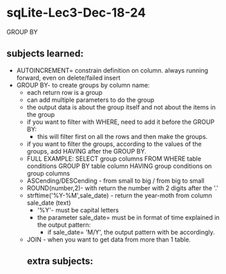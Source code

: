 # sqLite-Lec3-Dec-18-24
GROUP BY
## subjects learned:
* AUTOINCREMENT= constrain definition on column.
    always running forward, even on delete/failed insert 
* GROUP BY- to create groups by column name:
  * each return row is a group 
  * can add multiple parameters to do the group
  * the output data is about the group itself and not about the items in the group
  * if you want to filter with WHERE, need to add it before the GROUP BY:
    * this will filter first on all the rows and then make the groups.
  * if you want to filter the groups, according to the values of the groups, add HAVING after the GROUP BY.
  * FULL EXAMPLE:
    SELECT group columns
    FROM <table name>
    WHERE table conditions
    GROUP BY table column
    HAVING group conditions on group columns
* ASCending/DESCending - from small to big / from big to small 
* ROUND(number,2)- with return the number with 2 digits after the '.' 
* strftime('%Y-%M',sale_date) - return the year-moth from column sale_date (text)
  * '%Y'- must be capital letters
  * the parameter sale_date= must be in format of time explained in the output pattern:
    *  if sale_date= 'M/Y', the output pattern with be accordingly.
* JOIN - when you want to get data from more than 1 table.
## extra subjects:
